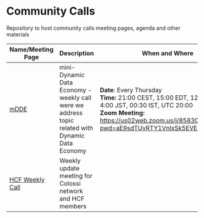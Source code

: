 # Community Calls

Repository to host community calls meeting pages, agenda and other materials

Name/Meeting Page|Description|When and Where
-----------------|-----------|--------------
[mDDE](mDDE/README.md) | mini-Dynamic Data Economy - weekly call were we address topic related with Dynamic Data Economy | **Date**: Every Thursday <br> **Time:** 21:00 CEST, 15:00 EDT, 12:00 PDT, 4:00 JST, 00:30 IST, UTC 20:00 <br/> **Zoom Meeting:** https://us02web.zoom.us/j/85830970493?pwd=aE9sdTUvRTY1VnIxSk5EVEM3VHlhdz09
[HCF Weekly Call](hcf-weekly.md) | Weekly update meeting for Colossi network and HCF members | 
